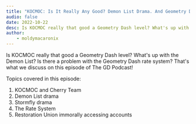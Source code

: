 ```yaml
---
title: "KOCMOC: Is It Really Any Good? Demon List Drama. And Geometry Dash Rate System Problems."
audio: false
date: 2022-10-22
desc: Is KOCMOC really that good a Geometry Dash level? What's up with the Demon List? Is there a problem with the Geometry Dash rate system? That's what we discuss on this episode of The GD Podcast!
author:
    - moldymacaronix
---
```


Is KOCMOC really that good a Geometry Dash level? What's up with the Demon List? Is there a problem with the Geometry Dash rate system? That's what we discuss on this episode of The GD Podcast!

Topics covered in this episode:

1. KOCMOC and Cherry Team
2. Demon List drama
3. Stormfly drama
4. The Rate System
5. Restoration Union immorally accessing accounts